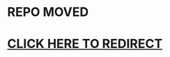 # REPO MOVED
# [CLICK HERE TO REDIRECT](https://github.com/kinngh/shopify-node-express-mongodb-app)
